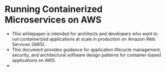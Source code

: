 # Running Containerized Microservices on AWS

- This whitepaper is intended for architects and developers who want to run containerized applications at scale in production on Amazon Web Services (AWS). 
- This document provides guidance for application lifecycle management, security, and architectural software design patterns for container-based applications on AWS.
- 

